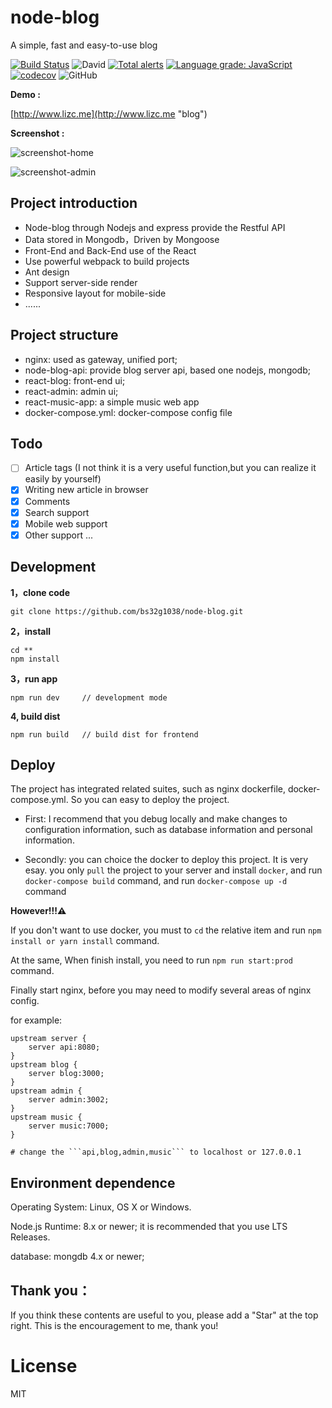 # node-blog

A simple, fast and easy-to-use blog

[![Build Status](https://travis-ci.org/bs32g1038/node-blog.svg?branch=master)](https://travis-ci.org/bs32g1038/node-blog) ![David](https://img.shields.io/badge/dependencies-up%20to%20date-brightgreen.svg) [![Total alerts](https://img.shields.io/lgtm/alerts/g/bs32g1038/node-blog.svg?logo=lgtm&logoWidth=18)](https://lgtm.com/projects/g/bs32g1038/node-blog/alerts/) [![Language grade: JavaScript](https://img.shields.io/lgtm/grade/javascript/g/bs32g1038/node-blog.svg?logo=lgtm&logoWidth=18)](https://lgtm.com/projects/g/bs32g1038/node-blog/context:javascript) 
[![codecov](https://codecov.io/gh/bs32g1038/node-blog/branch/master/graph/badge.svg)](https://codecov.io/gh/bs32g1038/node-blog) ![GitHub](https://img.shields.io/github/license/bs32g1038/node-blog.svg)

**Demo :**

[http://www.lizc.me](http://www.lizc.me "blog")

**Screenshot :**

![screenshot-home](https://github.com/bs32g1038/node-blog/blob/master/screenshot/home.png?raw=true)

![screenshot-admin](https://github.com/bs32g1038/node-blog/blob/master/screenshot/admin.png?raw=true)

## Project introduction

* Node-blog through Nodejs and express provide the Restful API
* Data stored in Mongodb，Driven by Mongoose
* Front-End and Back-End use of the React
* Use powerful webpack to build projects
* Ant design
* Support server-side render
* Responsive layout for mobile-side
* ......

## Project structure

* nginx: used as gateway, unified port;
* node-blog-api: provide blog server api, based one nodejs, mongodb;
* react-blog: front-end ui;
* react-admin: admin ui;
* react-music-app: a simple music web app
* docker-compose.yml: docker-compose config file

## Todo
- [ ] Article tags (I not  think it is a very useful function,but you can realize it easily by yourself) 
- [x] Writing new article in browser
- [x] Comments
- [x] Search support
- [x] Mobile web support
- [x] Other support ...

## Development

**1，clone code**
```
git clone https://github.com/bs32g1038/node-blog.git
```

**2，install**
```
cd **
npm install
```

**3，run app**
```
npm run dev     // development mode
```

**4, build dist**
```
npm run build   // build dist for frontend
```

## Deploy

The project has integrated related suites, such as nginx dockerfile, docker-compose.yml. So you can easy to deploy the project.

* First: I recommend that you debug locally and make changes to configuration information, such as database information and personal information.

* Secondly: you can choice the docker to deploy this project. It is very esay. you only ```pull``` the project to your server and install ```docker```, and run ```docker-compose build``` command, and run ```docker-compose up -d``` command

**However!!!⚠**

If you don't want to use docker, you must to ```cd``` the relative item and run ```npm install or yarn install``` command.

At the same, When finish install, you need to run ```npm run start:prod``` command.

Finally start nginx, before you may need to modify several areas of nginx config.

for example:

```nginx
upstream server {
    server api:8080;
}
upstream blog {
    server blog:3000;
}
upstream admin {
    server admin:3002;
}
upstream music {
    server music:7000;
}

# change the ```api,blog,admin,music``` to localhost or 127.0.0.1
```

## Environment dependence

Operating System: Linux, OS X or Windows.

Node.js Runtime: 8.x or newer; it is recommended that you use LTS Releases.

database: mongdb 4.x or newer;

## Thank you：

If you think these contents are useful to you, please add a "Star" at the top right. This is the encouragement to me, thank you!

# License
MIT